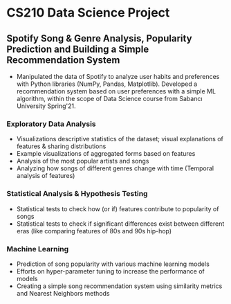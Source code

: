 # CS210 Data Science Project
## Spotify Song & Genre Analysis, Popularity Prediction and Building a Simple Recommendation System
* Manipulated the data of Spotify to analyze user habits and preferences with Python libraries (NumPy, Pandas, Matplotlib). Developed a recommendation system based on user preferences with a simple ML algorithm, within the scope of Data Science course from Sabancı University Spring'21.

### Exploratory Data Analysis
- Visualizations descriptive statistics of the dataset; visual explanations of features & sharing distributions
- Example visualizations of aggregated forms based on features
- Analysis of the most popular artists and songs
- Analyzing how songs of different genres change with time (Temporal analysis of features)

### Statistical Analysis & Hypothesis Testing
- Statistical tests to check how (or if) features contribute to popularity of songs
- Statistical tests to check if significant differences exist between different eras (like comparing features of 80s and 90s hip-hop)

### Machine Learning
- Prediction of song popularity with various machine learning models
- Efforts on hyper-parameter tuning to increase the performance of models
- Creating a simple song recommendation system using similarity metrics and Nearest Neighbors methods

